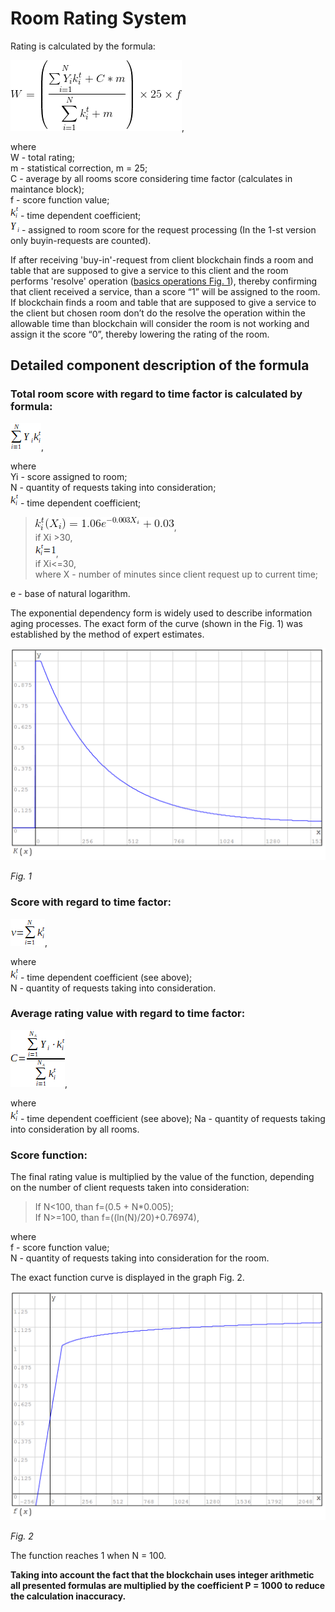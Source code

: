 # Room Rating System

Rating is calculated by the formula:

![Rating formula](../images/rating_exp.png "Rating formula"),

where  
W - total rating;  
m - statistical correction, m = 25;  
C - average by all rooms score considering time factor (calculates in maintance block);  
f - score function value;  
![coefficient](../images/k_exp.png) - time dependent coefficient;  
![score](../images/rating_exp3.png) - assigned to room score for the request processing (In the 1-st version only buyin-requests are counted).

If after receiving 'buy-in'-request from client blockchain finds a room and table that are supposed to give a service to this client and the room performs 'resolve' operation ([basics operations Fig. 1](./playchain_basics.md)), thereby confirming that client received a service, than a score “1” will be assigned to the room.
If blockchain finds a room and table that are supposed to give a service to the client but chosen room don’t do the resolve the operation within the allowable time than blockchain will consider the room is not working and assign it the score “0”, thereby lowering the rating of the room.


## Detailed component description of the formula

### Total room score with regard to time factor is calculated by formula:

![Score](../images/score_exp.png "Score"),

where  
Yi - score assigned to room;  
N - quantity of requests taking into consideration;  
![coefficient](../images/k_exp.png) - time dependent coefficient;

> ![coefficient 1](../images/score_exp2.png),  
> if Xi >30,  
![coefficient 2](../images/k_1_exp.png),  
> if Xi<=30,  
where X - number of minutes since client request up to current time;

e - base of natural logarithm.

The exponential dependency form is widely used to describe information aging processes. The exact form of the curve (shown in the Fig. 1) was established by the method of expert estimates.

![Fig. 1](../images/graph_1.png "Fig. 1")

_Fig. 1_

### Score with regard to time factor:    

![Score](../images/score_rtf_exp.png "Score"),

where  
![coefficient](../images/k_exp.png) - time dependent coefficient (see above);  
N - quantity of requests taking into consideration.
    
### Average rating value with regard to time factor: 

![Average](../images/average_rating_exp.png "Average"),

where  
![coefficient](../images/k_exp.png) - time dependent coefficient (see above); 
Na - quantity of requests taking into consideration by all rooms.

### Score function:

The final rating value is multiplied by the value of the function, depending on the number of client requests taken into consideration:

> If N<100, than f=(0.5 + N*0.005);  
> If N>=100, than f=((ln(N)/20)+0.76974),

where  
f - score function value;  
N - quantity of requests taking into consideration for the room.

The exact function curve is displayed in the graph Fig. 2.

![Fig. 2](../images/graph_2.png "Fig. 2")

_Fig. 2_

The function reaches 1 when N = 100.

**Taking into account the fact that the blockchain uses integer arithmetic all presented formulas are multiplied by the coefficient P = 1000 to reduce the calculation inaccuracy.**

